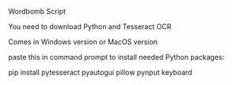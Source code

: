 Wordbomb Script

You need to download Python and Tesseract OCR

Comes in Windows version or MacOS version

paste this in command prompt to install needed Python packages:

pip install pytesseract pyautogui pillow pynput keyboard
